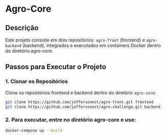 # Agro-Core

## Descrição

Este projeto consiste em dois repositórios: `agro-front` (frontend) e `agro-backend` (backend), integrados e executados em containers Docker dentro do diretório agro-core.


## Passos para Executar o Projeto

### 1. Clonar os Repositórios

Clone os repositórios frontend e backend dentro do diretório `agro-core`:

```sh
git clone https://github.com/jeffersonest/agro-front.git frontend
git clone https://github.com/jeffersonest/agro-challenge.git backend
```

### 2. Para executar, entre no diretório agro-core e use:

```sh
docker-compose up --build
```
